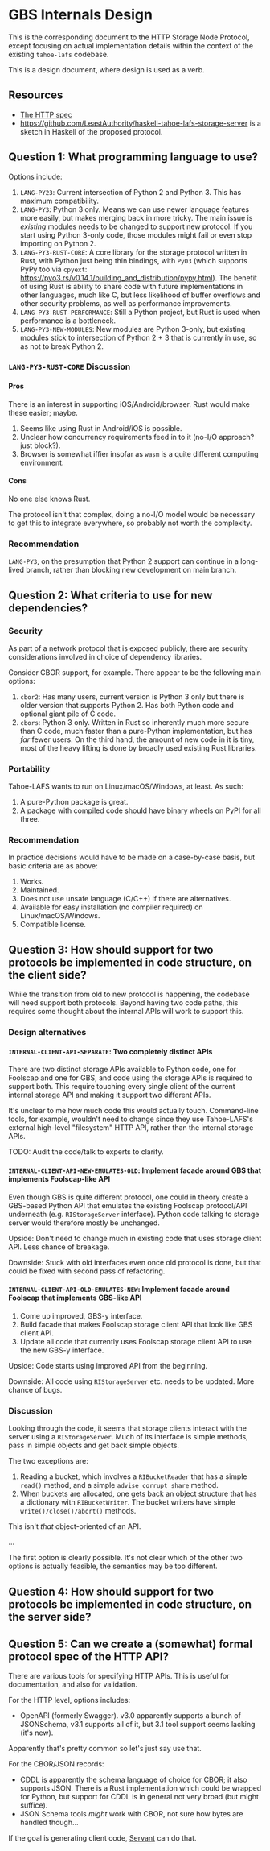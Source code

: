# GBS Internals Design

This is the corresponding document to the HTTP Storage Node Protocol, except focusing on actual implementation details within the context of the existing `tahoe-lafs` codebase.

This is a design document, where design is used as a verb.

## Resources

* [The HTTP spec](http-storage-node-protocol.rst)
* https://github.com/LeastAuthority/haskell-tahoe-lafs-storage-server is a sketch in Haskell of the proposed protocol.

## Question 1: What programming language to use?

Options include:

1. `LANG-PY23`: Current intersection of Python 2 and Python 3.
   This has maximum compatibility.
2. `LANG-PY3`: Python 3 only.
   Means we can use newer language features more easily, but makes merging back in more tricky.
   The main issue is _existing_ modules needs to be changed to support new protocol.
   If you start using Python 3-only code, those modules might fail or even stop importing on Python 2.
3. `LANG-PY3-RUST-CORE`: A core library for the storage protocol written in Rust, with Python just being thin bindings, with `PyO3` (which supports PyPy too via `cpyext`: https://pyo3.rs/v0.14.1/building_and_distribution/pypy.html).
   The benefit of using Rust is ability to share code with future implementations in other languages, much like C, but less likelihood of buffer overflows and other security problems, as well as performance improvements.
4. `LANG-PY3-RUST-PERFORMANCE`: Still a Python project, but Rust is used when performance is a bottleneck.
5. `LANG-PY3-NEW-MODULES`: New modules are Python 3-only, but existing modules stick to intersection of Python 2 + 3 that is currently in use, so as not to break Python 2.

### `LANG-PY3-RUST-CORE` Discussion

#### Pros

There is an interest in supporting iOS/Android/browser.
Rust would make these easier; maybe.

1. Seems like using Rust in Android/iOS is possible.
2. Unclear how concurrency requirements feed in to it (no-I/O approach? just block?).
3. Browser is somewhat iffier insofar as `wasm` is a quite different computing environment.

#### Cons

No one else knows Rust.

The protocol isn't that complex, doing a no-I/O model would be necessary to get this to integrate everywhere, so probably not worth the complexity.

### Recommendation

`LANG-PY3`, on the presumption that Python 2 support can continue in a long-lived branch, rather than blocking new development on main branch.

## Question 2: What criteria to use for new dependencies?

### Security

As part of a network protocol that is exposed publicly, there are security considerations involved in choice of dependency libraries.

Consider CBOR support, for example.
There appear to be the following main options:

1. `cbor2`: Has many users, current version is Python 3 only but there is older version that supports Python 2. Has both Python code and optional giant pile of C code.
2. `cbors`: Python 3 only.
   Written in Rust so inherently much more secure than C code, much faster than a pure-Python implementation, but has _far_ fewer users.
   On the third hand, the amount of new code in it is tiny, most of the heavy lifting is done by broadly used existing Rust libraries.

### Portability

Tahoe-LAFS wants to run on Linux/macOS/Windows, at least.
As such:

1. A pure-Python package is great.
2. A package with compiled code should have binary wheels on PyPI for all three.

### Recommendation

In practice decisions would have to be made on a case-by-case basis, but basic criteria are as above:

1. Works.
2. Maintained.
3. Does not use unsafe language (C/C++) if there are alternatives.
4. Available for easy installation (no compiler required) on Linux/macOS/Windows.
5. Compatible license.

## Question 3: How should support for two protocols be implemented in code structure, on the client side?

While the transition from old to new protocol is happening, the codebase will need support both protocols.
Beyond having two code paths, this requires some thought about the internal APIs will work to support this.

### Design alternatives

#### `INTERNAL-CLIENT-API-SEPARATE`: Two completely distinct APIs

There are two distinct storage APIs available to Python code, one for Foolscap and one for GBS, and code using the storage APIs is required to support both.
This require touching every single client of the current internal storage API and making it support two different APIs.

It's unclear to me how much code this would actually touch.
Command-line tools, for example, wouldn't need to change since they use Tahoe-LAFS's external high-level "filesystem" HTTP API, rather than the internal storage APIs.

TODO: Audit the code/talk to experts to clarify.


#### `INTERNAL-CLIENT-API-NEW-EMULATES-OLD`: Implement facade around GBS that implements Foolscap-like API

Even though GBS is quite different protocol, one could in theory create a GBS-based Python API that emulates the existing Foolscap protocol/API underneath (e.g. `RIStorageServer` interface).
Python code talking to storage server would therefore mostly be unchanged.

Upside: Don't need to change much in existing code that uses storage client API.
Less chance of breakage.

Downside: Stuck with old interfaces even once old protocol is done, but that could be fixed with second pass of refactoring.

#### `INTERNAL-CLIENT-API-OLD-EMULATES-NEW`: Implement facade around Foolscap that implements GBS-like API

1. Come up improved, GBS-y interface.
2. Build facade that makes Foolscap storage client API that look like GBS client API.
3. Update all code that currently uses Foolscap storage client API to use the new GBS-y interface.

Upside: Code starts using improved API from the beginning.

Downside: All code using `RIStorageServer` etc. needs to be updated.
More chance of bugs.

### Discussion

Looking through the code, it seems that storage clients interact with the server using a `RIStorageServer`.
Much of its interface is simple methods, pass in simple objects and get back simple objects.

The two exceptions are:

1. Reading a bucket, which involves a `RIBucketReader` that has a simple `read()` method, and a simple `advise_corrupt_share` method.
2. When buckets are allocated, one gets back an object structure that has a dictionary with `RIBucketWriter`.
   The bucket writers have simple `write()/close()/abort()` methods.

This isn't _that_ object-oriented of an API.

...

The first option is clearly possible.
It's not clear which of the other two options is actually feasible, the semantics may be too different.

## Question 4: How should support for two protocols be implemented in code structure, on the server side?

## Question 5: Can we create a (somewhat) formal protocol spec of the HTTP API?

There are various tools for specifying HTTP APIs.
This is useful for documentation, and also for validation.

For the HTTP level, options includes:

* OpenAPI (formerly Swagger).
  v3.0 apparently supports a bunch of JSONSchema, v3.1 supports all of it, but 3.1 tool support seems lacking (it's new).

Apparently that's pretty common so let's just say use that.

For the CBOR/JSON records:

* CDDL is apparently the schema language of choice for CBOR; it also supports JSON.
  There is a Rust implementation which could be wrapped for Python, but support for CDDL is in general not very broad (but might suffice).
* JSON Schema tools _might_ work with CBOR, not sure how bytes are handled though...

If the goal is generating client code, [Servant](https://docs.servant.dev/en/stable/) can do that.
